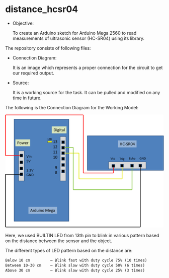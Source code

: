 # distance_hcsr04

- Objective:

    To create an Arduino sketch for Arduino Mega 2560 to read measurements of ultrasonic sensor (HC-SR04) using its library.

The repository consists of following files:

- Connection Diagram:

    It is an image which represents a proper connection for the circuit to get our required output.

- Source:

    It is a working source for the task. It can be pulled and modified on any time in future.

The following is the Connection Diagram for the Working Model:

![distance_hcsr04_connectionDiagram](distance_hcsr04_connect_diagram.png)

Here, we used BUILTIN LED from 13th pin to blink in various pattern based on the distance between the sensor and the object.

The different types of LED pattern based on the distance are:

	Below 10 cm         – Blink fast with duty cycle 75% (10 times)
	Between 10-30 cm    – Blink slow with duty cycle 50% (6 times)
	Above 30 cm         – Blink slow with duty cycle 25% (3 times)
